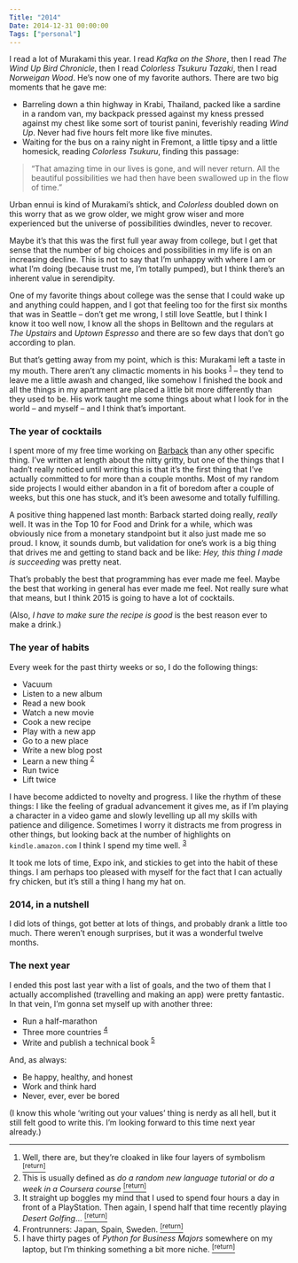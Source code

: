 ```yaml
---
Title: "2014"
Date: 2014-12-31 00:00:00
Tags: ["personal"]
---
```


<p>I read a lot of Murakami this year.  I read <em>Kafka on the Shore</em>, then I read <em>The Wind Up Bird Chronicle</em>, then I read <em>Colorless Tsukuru Tazaki</em>, then I read <em>Norweigan Wood</em>.  He’s now one of my favorite authors. There are two big moments that he gave me:</p>


<ul>
<li>Barreling down a thin highway in Krabi, Thailand, packed like a sardine in a random van, my backpack pressed against my kness pressed against my chest like some sort of tourist panini, feverishly reading <em>Wind Up</em>.  Never had five hours felt more like five minutes.</li>
<li>Waiting for the bus on a rainy night in Fremont, a little tipsy and a little homesick, reading <em>Colorless Tsukuru</em>, finding this passage:</li>
</ul>


<blockquote>
<p>“That amazing time in our lives is gone, and will never return. All the beautiful possibilities we had then have been swallowed up in the flow of time.”</p>
</blockquote>


<p>Urban ennui is kind of Murakami’s shtick, and <em>Colorless</em> doubled down on this worry that as we grow older, we might grow wiser and more experienced but the universe of possibilities dwindles, never to recover.</p>


<p>Maybe it’s that this was the first full year away from college, but I get that sense that the number of big choices and possibilities in my life is on an increasing decline.  This is not to say that I’m unhappy with where I am or what I’m doing (because trust me, I’m totally pumped), but I think there’s an inherent value in serendipity.</p>


<p>One of my favorite things about college was the sense that I could wake up and anything could happen, and I got that feeling too for the first six months that was in Seattle – don’t get me wrong, I still love Seattle, but I think I know it too well now, I know all the shops in Belltown and the regulars at <em>The Upstairs</em> and <em>Uptown Espresso</em> and there are so few days that don’t go according to plan.</p>


<p>But that’s getting away from my point, which is this: Murakami left a taste in my mouth.  There aren’t any climactic moments in his books <sup class="footnote-ref" id="fnref:1"><a href="#fn:1" rel="footnote">1</a></sup> – they tend to leave me a little awash and changed, like somehow I finished the book and all the things in my apartment are placed a little bit more differently than they used to be.  His work taught me some things about what I look for in the world – and myself – and I think that’s important.</p>


<h3 id="the-year-of-cocktails">The year of cocktails</h3>


<p>I spent more of my free time working on <a href="http://getbarback.com">Barback</a> than any other specific thing.  I’ve written at length about the nitty gritty, but one of the things that I hadn’t really noticed until writing this is that it’s the first thing that I’ve actually committed to for more than a couple months. Most of my random side projects I would either abandon in a fit of boredom after a couple of weeks, but this one has stuck, and it’s been awesome and totally fulfilling.</p>


<p>A positive thing happened last month: Barback started doing really, <em>really</em> well.  It was in the Top 10 for Food and Drink for a while, which was obviously nice from a monetary standpoint but it also just made me so proud.  I know, it sounds dumb, but validation for one’s work is a big thing that drives me and getting to stand back and be like: <em>Hey, this thing I made is succeeding</em> was pretty neat.</p>


<p>That’s probably the best that programming has ever made me feel.  Maybe the best that working in general has ever made me feel.  Not really sure what that means, but I think 2015 is going to have a lot of cocktails.</p>


<p>(Also, <em>I have to make sure the recipe is good</em> is the best reason ever to make a drink.)</p>


<h3 id="the-year-of-habits">The year of habits</h3>


<p>Every week for the past thirty weeks or so, I do the following things:</p>


<ul>
<li>Vacuum</li>
<li>Listen to a new album</li>
<li>Read a new book</li>
<li>Watch a new movie</li>
<li>Cook a new recipe</li>
<li>Play with a new app</li>
<li>Go to a new place</li>
<li>Write a new blog post</li>
<li>Learn a new thing <sup class="footnote-ref" id="fnref:2"><a href="#fn:2" rel="footnote">2</a></sup></li>
<li>Run twice</li>
<li>Lift twice</li>
</ul>


<p>I have become addicted to novelty and progress.  I like the rhythm of these things: I like the feeling of gradual advancement it gives me, as if I’m playing a character in a video game and slowly levelling up all my skills with patience and diligence.  Sometimes I worry it distracts me from progress in other things, but looking back at the number of highlights on <code>kindle.amazon.com</code> I think I spend my time well. <sup class="footnote-ref" id="fnref:5"><a href="#fn:5" rel="footnote">3</a></sup></p>


<p>It took me lots of time, Expo ink, and stickies to get into the habit of these things.  I am perhaps too pleased with myself for the fact that I can actually fry chicken, but it’s still a thing I hang my hat on.</p>


<h3 id="2014-in-a-nutshell">2014, in a nutshell</h3>


<p>I did lots of things, got better at lots of things, and probably drank a little too much.  There weren’t enough surprises, but it was a wonderful twelve months.</p>


<h3 id="the-next-year">The next year</h3>


<p>I ended this post last year with a list of goals, and the two of them that I actually accomplished (travelling and making an app) were pretty fantastic.  In that vein, I’m gonna set myself up with another three:</p>


<ul>
<li>Run a half-marathon</li>
<li>Three more countries <sup class="footnote-ref" id="fnref:4"><a href="#fn:4" rel="footnote">4</a></sup></li>
<li>Write and publish a technical book <sup class="footnote-ref" id="fnref:3"><a href="#fn:3" rel="footnote">5</a></sup></li>
</ul>


<p>And, as always:</p>


<ul>
<li>Be happy, healthy, and honest</li>
<li>Work and think hard</li>
<li>Never, ever, ever be bored</li>
</ul>


<p>(I know this whole ‘writing out your values’ thing is nerdy as all hell, but it still felt good to write this.  I’m looking forward to this time next year already.)</p>


<div class="footnotes">
<hr/>
<ol>
<li id="fn:1">Well, there are, but they’re cloaked in like four layers of symbolism
 <a class="footnote-return" href="#fnref:1"><sup>[return]</sup></a></li>
<li id="fn:2">This is usually defined as <em>do a random new language tutorial</em> or <em>do a week in a Coursera course</em>
<a class="footnote-return" href="#fnref:2"><sup>[return]</sup></a></li>
<li id="fn:5">It straight up boggles my mind that I used to spend four hours a day in front of a PlayStation.  Then again, I spend half that time recently playing <em>Desert Golfing</em>…
 <a class="footnote-return" href="#fnref:5"><sup>[return]</sup></a></li>
<li id="fn:4">Frontrunners: Japan, Spain, Sweden.
 <a class="footnote-return" href="#fnref:4"><sup>[return]</sup></a></li>
<li id="fn:3">I have thirty pages of <em>Python for Business Majors</em> somewhere on my laptop, but I’m thinking something a bit more niche.
 <a class="footnote-return" href="#fnref:3"><sup>[return]</sup></a></li>
</ol>
</div>
	